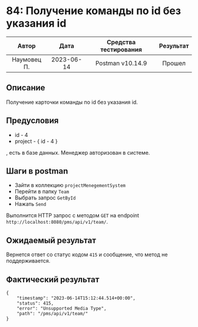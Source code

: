 # 84: Получение команды по id без указания id

|    Автор    |    Дата    | Средства тестирования | Результат |
|:-----------:|:----------:|:---------------------:|:---------:|
| Наумовец П. | 2023-06-14 |   Postman v10.14.9    |  Прошел   |

## Описание

Получение карточки команды по id без указания id.

## Предусловия

* id - 4
* project - {
  id - 4
  }

, есть в базе данных. Менеджер авторизован в системе.

## Шаги в postman

* Зайти в коллекцию `projectMenegementSystem`
* Перейти в папку `Team`
* Выбрать запрос `GetById`
* Нажать `Send`

Выполнится HTTP запрос с методом `GET` на endpoint `http://localhost:8080/pms/api/v1/team/`.

## Ожидаемый результат

Вернется ответ со статус кодом `415` и сообщение, что метод не поддерживается.

## Фактический результат

```
{
    "timestamp": "2023-06-14T15:12:44.514+00:00",
    "status": 415,
    "error": "Unsupported Media Type",
    "path": "/pms/api/v1/team/"
}
```
